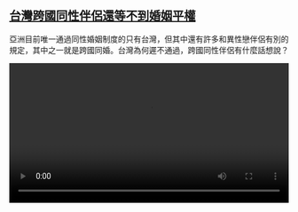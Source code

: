 <!--1661332625000-->
[台灣跨國同性伴侶還等不到婚姻平權](https://www.dw.com/zh/%E5%8F%B0%E7%81%A3%E8%B7%A8%E5%9C%8B%E5%90%8C%E6%80%A7%E4%BC%B4%E4%BE%B6%E9%82%84%E7%AD%89%E4%B8%8D%E5%88%B0%E5%A9%9A%E5%A7%BB%E5%B9%B3%E6%AC%8A/a-62908229)
------

<p>亞洲目前唯一通過同性婚姻制度的只有台灣，但其中還有許多和異性戀伴侶有別的規定，其中之一就是跨國同婚。台灣為何遲不通過，跨國同性伴侶有什麼話想說？</small></p><video src="https://tvdownloaddw-a.akamaihd.net/dwtv_video/flv/vdt_zh/2022/bchi220824_001_lgbtinternational_01r_AVC_1280x720.mp4" controls style="width:100%"></video>
